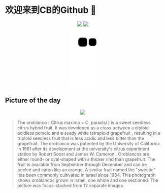 
# 欢迎来到CB的Github 👋

<div align="center">
  <img height="137px" src="https://github-readme-stats.vercel.app/api?username=SuperCB&show_icons=true&theme=radical" />
  <img height="137px" src="https://github-readme-stats.vercel.app/api/top-langs/?username=SuperCB&hide_title=true&hide_border=true&layout=compact&langs_count=6&text_color=000&icon_color=fff" />
</div>


<div align="center">
    <img src="./contribution-snake/github-contribution-grid-snake.svg" />
</div>



## Picture of the day
<div align="center">
  <img width=400px src="https://upload.wikimedia.org/wikipedia/commons/thumb/f/fc/Oroblanco_%28sweetie%29_fruits.jpg/600px-Oroblanco_%28sweetie%29_fruits.jpg" />
</div>

>The  oroblanco  ( Citrus maxima  ×  C. paradisi ) is a sweet seedless  citrus hybrid  fruit. It was developed as a cross between a  diploid  acidless  pomelo  and a seedy white tetraploid  grapefruit , resulting in a triploid seedless fruit that is less acidic and less bitter than the grapefruit. The oroblanco was patented by the  University of California  in 1981 after its development at  the university's citrus experiment station  by  Robert Soost  and  James W. Cameron . Oroblancos are either round- or oval-shaped with a thicker rind than grapefruit. The fruit is available from September through December and can be peeled and eaten like an orange. A similar fruit named the "sweetie" has been commonly cultivated in Israel since 1984. This photograph shows oroblancos grown in Israel, one whole and one sectioned. The picture was  focus-stacked  from 12 separate images.


